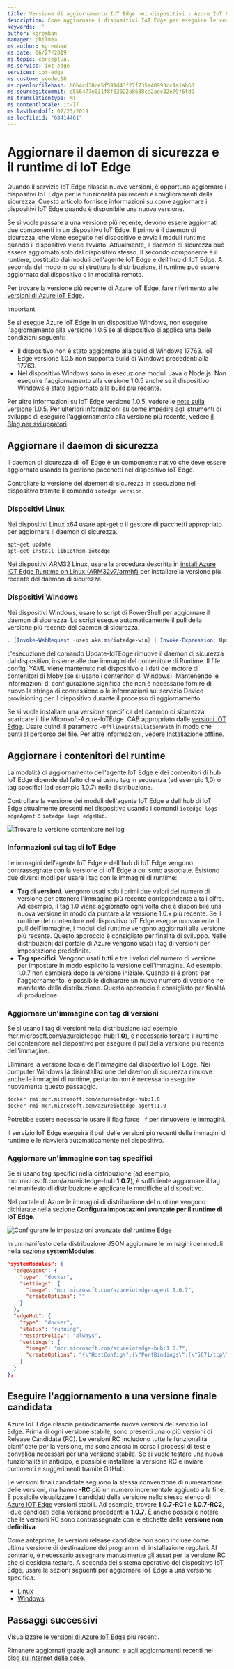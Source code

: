 ```yaml
---
title: Versione di aggiornamento IoT Edge nei dispositivi - Azure IoT Edge | Microsoft Docs
description: Come aggiornare i dispositivi IoT Edge per eseguire le versioni più recenti del daemon di sicurezza e del runtime IoT Edge
keywords: ''
author: kgremban
manager: philmea
ms.author: kgremban
ms.date: 06/27/2019
ms.topic: conceptual
ms.service: iot-edge
services: iot-edge
ms.custom: seodec18
ms.openlocfilehash: b6b4cd38ce5f591d43f27f735a48993cc1a1ab63
ms.sourcegitcommit: c556477e031f8f82022a8638ca2aec32e79f6fd9
ms.translationtype: MT
ms.contentlocale: it-IT
ms.lasthandoff: 07/23/2019
ms.locfileid: "68414461"
---
```

# <a name="update-the-iot-edge-security-daemon-and-runtime"></a>Aggiornare il daemon di sicurezza e il runtime di IoT Edge

Quando il servizio IoT Edge rilascia nuove versioni, è opportuno aggiornare i dispositivi IoT Edge per le funzionalità più recenti e i miglioramenti della sicurezza. Questo articolo fornisce informazioni su come aggiornare i dispositivi IoT Edge quando è disponibile una nuova versione. 

Se si vuole passare a una versione più recente, devono essere aggiornati due componenti in un dispositivo IoT Edge. Il primo è il daemon di sicurezza, che viene eseguito nel dispositivo e avvia i moduli runtime quando il dispositivo viene avviato. Attualmente, il daemon di sicurezza può essere aggiornato solo dal dispositivo stesso. Il secondo componente è il runtime, costituito dai moduli dell'agente IoT Edge e dell'hub di IoT Edge. A seconda del modo in cui si struttura la distribuzione, il runtime può essere aggiornato dal dispositivo o in modalità remota. 

Per trovare la versione più recente di Azure IoT Edge, fare riferimento alle [versioni di Azure IoT Edge](https://github.com/Azure/azure-iotedge/releases).

>[!IMPORTANT]
>Se si esegue Azure IoT Edge in un dispositivo Windows, non eseguire l'aggiornamento alla versione 1.0.5 se al dispositivo si applica una delle condizioni seguenti: 
>* Il dispositivo non è stato aggiornato alla build di Windows 17763. IoT Edge versione 1.0.5 non supporta build di Windows precedenti alla 17763.
>* Nel dispositivo Windows sono in esecuzione moduli Java o Node.js. Non eseguire l'aggiornamento alla versione 1.0.5 anche se il dispositivo Windows è stato aggiornato alla build più recente. 
>
>Per altre informazioni su IoT Edge versione 1.0.5, vedere le [note sulla versione 1.0.5](https://github.com/Azure/azure-iotedge/releases/tag/1.0.5). Per ulteriori informazioni su come impedire agli strumenti di sviluppo di eseguire l'aggiornamento alla versione più recente, vedere [il Blog per sviluppatori](https://devblogs.microsoft.com/iotdev/).


## <a name="update-the-security-daemon"></a>Aggiornare il daemon di sicurezza

Il daemon di sicurezza di IoT Edge è un componente nativo che deve essere aggiornato usando la gestione pacchetti nel dispositivo IoT Edge. 

Controllare la versione del daemon di sicurezza in esecuzione nel dispositivo tramite il comando `iotedge version`. 

### <a name="linux-devices"></a>Dispositivi Linux

Nei dispositivi Linux x64 usare apt-get o il gestore di pacchetti appropriato per aggiornare il daemon di sicurezza. 

```bash
apt-get update
apt-get install libiothsm iotedge
```

Nei dispositivi ARM32 Linux, usare la procedura descritta in [install Azure IOT Edge Runtime on Linux (ARM32v7/armhf)](how-to-install-iot-edge-linux-arm.md) per installare la versione più recente del daemon di sicurezza. 

### <a name="windows-devices"></a>Dispositivi Windows

Nei dispositivi Windows, usare lo script di PowerShell per aggiornare il daemon di sicurezza. Lo script esegue automaticamente il pull della versione più recente del daemon di sicurezza. 

```powershell
. {Invoke-WebRequest -useb aka.ms/iotedge-win} | Invoke-Expression; Update-IoTEdge -ContainerOs <Windows or Linux>
```

L'esecuzione del comando Update-IoTEdge rimuove il daemon di sicurezza dal dispositivo, insieme alle due immagini del contenitore di Runtime. Il file config. YAML viene mantenuto nel dispositivo e i dati del motore di contenitori di Moby (se si usano i contenitori di Windows). Mantenendo le informazioni di configurazione significa che non è necessario fornire di nuovo la stringa di connessione o le informazioni sul servizio Device provisioning per il dispositivo durante il processo di aggiornamento. 

Se si vuole installare una versione specifica del daemon di sicurezza, scaricare il file Microsoft-Azure-IoTEdge. CAB appropriato dalle [versioni IOT Edge](https://github.com/Azure/azure-iotedge/releases). Usare quindi il parametro `-OfflineInstallationPath` in modo che punti al percorso del file. Per altre informazioni, vedere [Installazione offline](how-to-install-iot-edge-windows.md#offline-installation).

## <a name="update-the-runtime-containers"></a>Aggiornare i contenitori del runtime

La modalità di aggiornamento dell'agente IoT Edge e dei contenitori di hub IoT Edge dipende dal fatto che si usino tag in sequenza (ad esempio 1,0) o tag specifici (ad esempio 1.0.7) nella distribuzione. 

Controllare la versione dei moduli dell'agente IoT Edge e dell'hub di IoT Edge attualmente presenti nel dispositivo usando i comandi `iotedge logs edgeAgent` o `iotedge logs edgeHub`. 

  ![Trovare la versione contenitore nei log](./media/how-to-update-iot-edge/container-version.png)

### <a name="understand-iot-edge-tags"></a>Informazioni sui tag di IoT Edge

Le immagini dell'agente IoT Edge e dell'hub di IoT Edge vengono contrassegnate con la versione di IoT Edge a cui sono associate. Esistono due diversi modi per usare i tag con le immagini di runtime: 

* **Tag di versioni**. Vengono usati solo i primi due valori del numero di versione per ottenere l'immagine più recente corrispondente a tali cifre. Ad esempio, il tag 1.0 viene aggiornato ogni volta che è disponibile una nuova versione in modo da puntare alla versione 1.0.x più recente. Se il runtime del contenitore nel dispositivo IoT Edge esegue nuovamente il pull dell'immagine, i moduli del runtime vengono aggiornati alla versione più recente. Questo approccio è consigliato per finalità di sviluppo. Nelle distribuzioni dal portale di Azure vengono usati i tag di versioni per impostazione predefinita. 
* **Tag specifici**. Vengono usati tutti e tre i valori del numero di versione per impostare in modo esplicito la versione dell'immagine. Ad esempio, 1.0.7 non cambierà dopo la versione iniziale. Quando si è pronti per l'aggiornamento, è possibile dichiarare un nuovo numero di versione nel manifesto della distribuzione. Questo approccio è consigliato per finalità di produzione.

### <a name="update-a-rolling-tag-image"></a>Aggiornare un'immagine con tag di versioni

Se si usano i tag di versioni nella distribuzione (ad esempio, mcr.microsoft.com/azureiotedge-hub:**1.0**), è necessario forzare il runtime del contenitore nel dispositivo per eseguire il pull della versione più recente dell'immagine. 

Eliminare la versione locale dell'immagine dal dispositivo IoT Edge. Nei computer Windows la disinstallazione del daemon di sicurezza rimuove anche le immagini di runtime, pertanto non è necessario eseguire nuovamente questo passaggio. 

```bash
docker rmi mcr.microsoft.com/azureiotedge-hub:1.0
docker rmi mcr.microsoft.com/azureiotedge-agent:1.0
```

Potrebbe essere necessario usare il flag force `-f` per rimuovere le immagini. 

Il servizio IoT Edge eseguirà il pull delle versioni più recenti delle immagini di runtime e le riavvierà automaticamente nel dispositivo. 

### <a name="update-a-specific-tag-image"></a>Aggiornare un'immagine con tag specifici

Se si usano tag specifici nella distribuzione (ad esempio, mcr.microsoft.com/azureiotedge-hub:**1.0.7**), è sufficiente aggiornare il tag nel manifesto di distribuzione e applicare le modifiche al dispositivo. 

Nel portale di Azure le immagini di distribuzione del runtime vengono dichiarate nella sezione **Configura impostazioni avanzate per il runtime di IoT Edge**. 

![Configurare le impostazioni avanzate del runtime Edge](./media/how-to-update-iot-edge/configure-runtime.png)

In un manifesto della distribuzione JSON aggiornare le immagini dei moduli nella sezione **systemModules**. 

```json
"systemModules": {
  "edgeAgent": {
    "type": "docker",
    "settings": {
      "image": "mcr.microsoft.com/azureiotedge-agent:1.0.7",
      "createOptions": ""
    }
  },
  "edgeHub": {
    "type": "docker",
    "status": "running",
    "restartPolicy": "always",
    "settings": {
      "image": "mcr.microsoft.com/azureiotedge-hub:1.0.7",
      "createOptions": "{\"HostConfig\":{\"PortBindings\":{\"5671/tcp\":[{\"HostPort\":\"5671\"}], \"8883/tcp\":[{\"HostPort\":\"8883\"}],\"443/tcp\":[{\"HostPort\":\"443\"}]}}}"
    }
  }
},
```

## <a name="update-to-a-release-candidate-version"></a>Eseguire l'aggiornamento a una versione finale candidata

Azure IoT Edge rilascia periodicamente nuove versioni del servizio IoT Edge. Prima di ogni versione stabile, sono presenti una o più versioni di Release Candidate (RC). Le versioni RC includono tutte le funzionalità pianificate per la versione, ma sono ancora in corso i processi di test e convalida necessari per una versione stabile. Se si vuole testare una nuova funzionalità in anticipo, è possibile installare la versione RC e inviare commenti e suggerimenti tramite GitHub. 

Le versioni finali candidate seguono la stessa convenzione di numerazione delle versioni, ma hanno **-RC** più un numero incrementale aggiunto alla fine. È possibile visualizzare i candidati della versione nello stesso elenco di [Azure IOT Edge](https://github.com/Azure/azure-iotedge/releases) versioni stabili. Ad esempio, trovare **1.0.7-RC1** e **1.0.7-RC2**, i due candidati della versione precedenti a **1.0.7**. È anche possibile notare che le versioni RC sono contrassegnate con le etichette della **versione non definitiva** . 

Come anteprime, le versioni release candidate non sono incluse come ultima versione di destinazione dei programmi di installazione regolari. Al contrario, è necessario assegnare manualmente gli asset per la versione RC che si desidera testare. A seconda del sistema operativo del dispositivo IoT Edge, usare le sezioni seguenti per aggiornare IoT Edge a una versione specifica:

* [Linux](how-to-install-iot-edge-linux.md#install-a-specific-runtime-version)
* [Windows](how-to-install-iot-edge-windows.md#offline-installation)

## <a name="next-steps"></a>Passaggi successivi

Visualizzare le [versioni di Azure IoT Edge](https://github.com/Azure/azure-iotedge/releases) più recenti.

Rimanere aggiornati grazie agli annunci e agli aggiornamenti recenti nel [blog su Internet delle cose](https://azure.microsoft.com/blog/topics/internet-of-things/). 